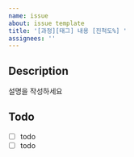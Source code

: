 ```yaml
---
name: issue
about: issue template
title: '[과정][태그] 내용 [진척도%] '
assignees: ''
---
```


## Description
설명을 작성하세요

## Todo
- [ ] todo
- [ ] todo
